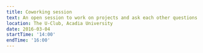 ```yaml
---
title: Coworking session
text: An open session to work on projects and ask each other questions
location: The U-Club, Acadia University
date: 2016-03-04
startTime: '14:00'
endTime: '16:00'
---
```

